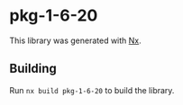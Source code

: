 # pkg-1-6-20

This library was generated with [Nx](https://nx.dev).

## Building

Run `nx build pkg-1-6-20` to build the library.

